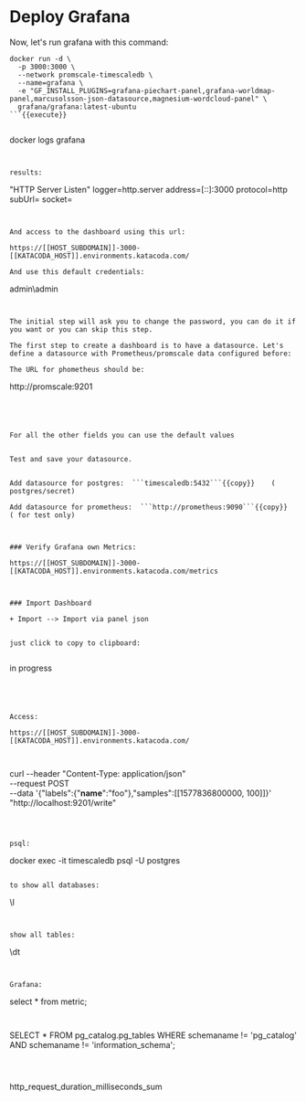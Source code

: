 # Deploy Grafana

Now, let's run grafana with this command:


```
docker run -d \
  -p 3000:3000 \
  --network promscale-timescaledb \
  --name=grafana \
  -e "GF_INSTALL_PLUGINS=grafana-piechart-panel,grafana-worldmap-panel,marcusolsson-json-datasource,magnesium-wordcloud-panel" \
  grafana/grafana:latest-ubuntu
```{{execute}}


```
docker logs grafana

```{{execute}}


results:
```
"HTTP Server Listen" logger=http.server address=[::]:3000 protocol=http subUrl= socket=
```


And access to the dashboard using this url:

https://[[HOST_SUBDOMAIN]]-3000-[[KATACODA_HOST]].environments.katacoda.com/

And use this default credentials:
```
admin\admin
```


The initial step will ask you to change the password, you can do it if you want or you can skip this step.

The first step to create a dashboard is to have a datasource. Let's define a datasource with Prometheus/promscale data configured before:

The URL for phometheus should be:
```
http://promscale:9201
```{{copy}}  




For all the other fields you can use the default values


Test and save your datasource.


Add datasource for postgres:  ```timescaledb:5432```{{copy}}    ( postgres/secret)

Add datasource for prometheus:  ```http://prometheus:9090```{{copy}}      ( for test only)



### Verify Grafana own Metrics:

https://[[HOST_SUBDOMAIN]]-3000-[[KATACODA_HOST]].environments.katacoda.com/metrics



### Import Dashboard

+ Import --> Import via panel json


just click to copy to clipboard:


```
in progress
```{{copy}}




Access:

https://[[HOST_SUBDOMAIN]]-3000-[[KATACODA_HOST]].environments.katacoda.com/



```
curl --header "Content-Type: application/json" \
--request POST \
--data '{"labels":{"__name__":"foo"},"samples":[[1577836800000, 100]]}' \
"http://localhost:9201/write"
```{{execute}}



psql:

```
docker exec -it timescaledb psql -U postgres
```{{execute}}

to show all databases: 

```
\l
```{{execute}}


show all tables:

```
\dt
```{{execute}}


Grafana:

```
select * from metric;
```{{copy}}


```
SELECT *
FROM pg_catalog.pg_tables
WHERE schemaname != 'pg_catalog' AND 
    schemaname != 'information_schema';
```{{copy}}



```
http_request_duration_milliseconds_sum
```{{copy}}
